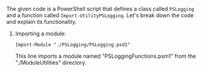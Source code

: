 
The given code is a PowerShell script that defines a class called `PSLogging` and a function called `Import-UtilityPSLogging`. Let's break down the code and explain its functionality.


1. Importing a module:
   ```
   Import-Module "./PSLogging/PSLogging.psd1"
   ```
   This line imports a module named "PSLoggingFunctions.psm1" from the "./ModuleUtilities" directory.
